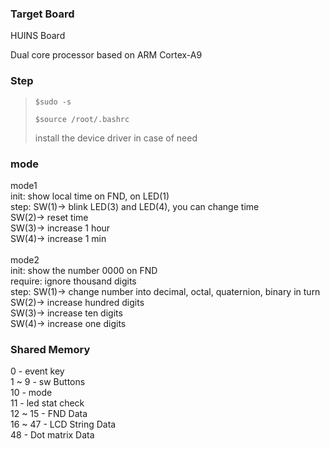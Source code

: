 

### Target Board
HUINS Board

Dual core processor based on ARM Cortex-A9


### Step
> <pre><code>$sudo -s</code></pre>
> <pre><code>$source /root/.bashrc</code></pre>
> install the device driver in case of need

### mode
mode1 \
	init: show local time on FND, on LED(1) \
	step: SW(1)-> blink LED(3) and LED(4), you can change time \
				SW(2)-> reset time \
				SW(3)-> increase 1 hour \
				SW(4)-> increase 1 min \
\
mode2 \
	init: show the number 0000 on FND \
	require: ignore thousand digits \
	step: SW(1)-> change number into decimal, octal, quaternion, binary in turn \
				SW(2)-> increase hundred digits \
				SW(3)-> increase ten digits \
				SW(4)-> increase one digits
					 
### Shared Memory
0 - event key \
1 ~ 9 - sw Buttons \
10 - mode \
11 - led stat check \
12 ~ 15 - FND Data \
16 ~ 47 - LCD String Data \
48 - Dot matrix Data
